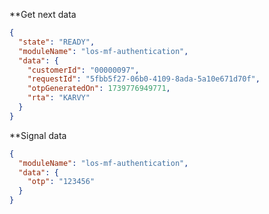
**Get next data

```json
{
  "state": "READY",
  "moduleName": "los-mf-authentication",
  "data": {
    "customerId": "00000097",
    "requestId": "5fbb5f27-06b0-4109-8ada-5a10e671d70f",
    "otpGeneratedOn": 1739776949771,
    "rta": "KARVY"
  }
}
```

**Signal data

```json
{
  "moduleName": "los-mf-authentication",
  "data": {
    "otp": "123456"
  }
}
```

